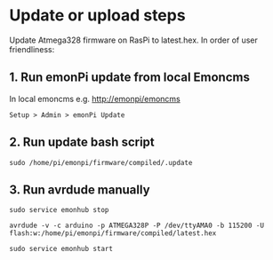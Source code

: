 # Update or upload steps

Update Atmega328 firmware on RasPi to latest.hex. In order of user friendliness:

## 1. Run emonPi update from local Emoncms

In local emoncms e.g. [http://emonpi/emoncms](http://emonpi/emoncms)

`Setup > Admin > emonPi Update`

## 2. Run update bash script

	sudo /home/pi/emonpi/firmware/compiled/.update

## 3. Run avrdude manually

	sudo service emonhub stop

	avrdude -v -c arduino -p ATMEGA328P -P /dev/ttyAMA0 -b 115200 -U flash:w:/home/pi/emonpi/firmware/compiled/latest.hex

	sudo service emonhub start
